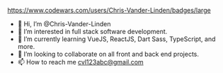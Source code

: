 https://www.codewars.com/users/Chris-Vander-Linden/badges/large

- 👋 Hi, I’m @Chris-Vander-Linden
- 👀 I’m interested in full stack software development.
- 🌱 I’m currently learning VueJS, ReactJS, Dart Sass, TypeScript, and more.
- 💞️ I’m looking to collaborate on all front and back end projects.
- 📫 How to reach me cvl123abc@gmail.com

<!---
Chris-Vander-Linden/Chris-Vander-Linden is a ✨ special ✨ repository because its `README.md` (this file) appears on your GitHub profile.
You can click the Preview link to take a look at your changes.
--->
